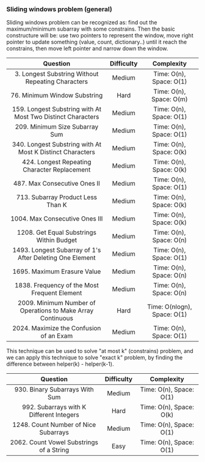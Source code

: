 ### Sliding windows problem (general)
Sliding windows problem can be recognized as: find out the maximum/minimum subarray with some constrains. Then the basic constructure will be: use two pointers to represent the window, move right pointer to update something (value, count, dictionary..) until it reach the constrains, then move left pointer and narrow down the window.

| Question | Difficulty | Complexity |
| :---: | :---: | :---: |
| 3. Longest Substring Without Repeating Characters | Medium | Time: O(n), Space: O(1) |
| 76. Minimum Window Substring | Hard | Time: O(n), Space: O(m) |
| 159. Longest Substring with At Most Two Distinct Characters | Medium | Time: O(n), Space: O(1) |
| 209. Minimum Size Subarray Sum | Medium | Time: O(n), Space: O(1) |
| 340. Longest Substring with At Most K Distinct Characters | Medium | Time: O(n), Space: O(k) |
| 424. Longest Repeating Character Replacement | Medium | Time: O(n), Space: O(k) |
| 487. Max Consecutive Ones II | Medium | Time: O(n), Space: O(1) |
| 713. Subarray Product Less Than K | Medium | Time: O(n), Space: O(k) |
| 1004. Max Consecutive Ones III | Medium | Time: O(n), Space: O(k) |
| 1208. Get Equal Substrings Within Budget | Medium | Time: O(n), Space: O(n) |
| 1493. Longest Subarray of 1's After Deleting One Element | Medium | Time: O(n), Space: O(1) |
| 1695. Maximum Erasure Value | Medium | Time: O(n), Space: O(n) |
| 1838. Frequency of the Most Frequent Element | Medium | Time: O(n), Space: O(n) |
| 2009. Minimum Number of Operations to Make Array Continuous | Hard | Time: O(nlogn), Space: O(1) |
| 2024. Maximize the Confusion of an Exam | Medium | Time: O(n), Space: O(1) |

This technique can be used to solve "at most k" (constrains) problem, and we can apply this technique to solve "exact k" problem, by finding the difference between helper(k) - helper(k-1).

| Question | Difficulty | Complexity |
| :---: | :---: | :---: |
| 930. Binary Subarrays With Sum | Medium | Time: O(n), Space: O(1) |
| 992. Subarrays with K Different Integers | Hard | Time: O(n), Space: O(k) |
| 1248. Count Number of Nice Subarrays | Medium | Time: O(n), Space: O(1) |
| 2062. Count Vowel Substrings of a String | Easy | Time: O(n), Space: O(1) |